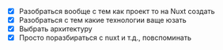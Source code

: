 - [x] Разобраться вообще с тем как проект то на Nuxt создать
- [x] Разобраться с тем какие технологии ваще юзать
- [x] Выбрать архитектуру
- [x] Просто поразбираться с nuxt и т.д., повспоминать